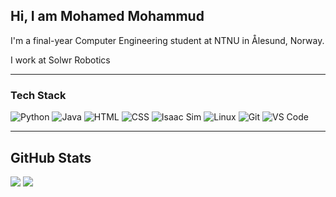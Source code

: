 ## Hi, I am Mohamed Mohammud

I'm a final-year Computer Engineering student at NTNU in Ålesund, Norway.

I work at Solwr Robotics

---

### Tech Stack
![Python](https://img.shields.io/badge/Python-3776AB?style=flat&logo=python&logoColor=white)
![Java](https://img.shields.io/badge/Java-007396?style=flat&logo=java&logoColor=white)
![HTML](https://img.shields.io/badge/HTML5-E34F26?style=flat&logo=html5&logoColor=white)
![CSS](https://img.shields.io/badge/CSS3-1572B6?style=flat&logo=css3&logoColor=white)
![Isaac Sim](https://img.shields.io/badge/Isaac--Sim-76B900?style=flat&logo=nvidia&logoColor=white)
![Linux](https://img.shields.io/badge/Linux-FCC624?style=flat&logo=linux&logoColor=black)
![Git](https://img.shields.io/badge/Git-F05032?style=flat&logo=git&logoColor=white)
![VS Code](https://img.shields.io/badge/VS%20Code-007ACC?style=flat&logo=visual-studio-code&logoColor=white)

---

## GitHub Stats

![](https://github-readme-streak-stats.herokuapp.com/?user=09ejacob&theme=github_dark&hide_border=false)
![](https://github-readme-stats.vercel.app/api/top-langs/?username=09ejacob&theme=github_dark&hide_border=false&layout=compact)
